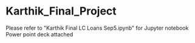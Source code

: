 # Karthik_Final_Project

Please refer to "Karthik Final LC Loans Sep5.ipynb" for Jupyter notebook
Power point deck attached 
